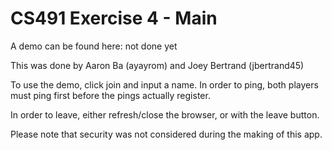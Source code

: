# CS491 Exercise 4 - Main

A demo can be found here: not done yet

This was done by Aaron Ba (ayayrom) and Joey Bertrand (jbertrand45)

To use the demo, click join and input a name. In order to ping, both players must ping first before the pings actually register.

In order to leave, either refresh/close the browser, or with the leave button.

Please note that security was not considered during the making of this app.
